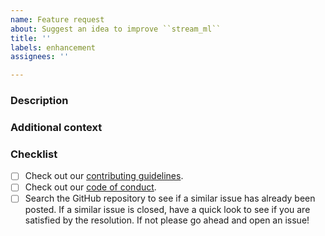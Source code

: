 ```yaml
---
name: Feature request
about: Suggest an idea to improve ``stream_ml``
title: ''
labels: enhancement
assignees: ''

---
```


### Description
<!-- Provide a general description of the feature you would like. -->
<!-- If you want to, you can suggest a draft design or API. -->
<!-- This way we have a deeper discussion on the feature. -->


### Additional context
<!-- Add any other context or screenshots about the feature request here. -->
<!-- This part is optional. -->


### Checklist

- [ ] Check out our [contributing guidelines](https://github.com/astropy/astropy/blob/master/CONTRIBUTING.md).
- [ ] Check out our [code of conduct](https://github.com/astropy/astropy/blob/master/CODE_OF_CONDUCT.md).
- [ ] Search the GitHub repository to see if a similar issue has already been posted. If a similar issue is closed, have a quick look to see if you are satisfied by the resolution. If not please go ahead and open an issue!
